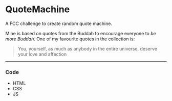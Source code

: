 # QuoteMachine
A FCC challenge to create random quote machine. 

Mine is based on quotes from the Buddah to encourage everyone to *be more Buddah*. One of my favourite quotes in the collection is: 
>You, yourself, as much as anybody in the entire universe, deserve your love and affection
____
### Code 
* HTML
* CSS
* JS

